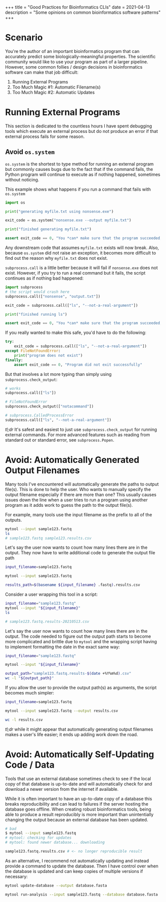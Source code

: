 +++
title = "Good Practices for Bioinformatics CLIs"
date = 2021-04-13
description = "Some opinions on common bioinformatics software patterns"
+++

# Scenario

You're the author of an important bioinformatics program that can accurately
predict some biologically-meaningful properties. The scientific community would
like to use your program as part of a larger pipeline. However, some common
follies / design decisions in bioinformatics software can make that job
difficult:

1. Running External Programs
2. Too Much Magic #1: Automatic Filename(s)
3. Too Much Magic #2: Automatic Updates

# Running External Programs

This section is dedicated to the countless hours I have spent debugging tools
which execute an external process but do not produce an error if that external
process fails for some reason.

## Avoid `os.system`

`os.system` is the shortest to type method for running an external program but
commonly causes bugs due to the fact that if the command fails, the Python
program will continue to execute as if nothing happened, sometimes without
noticing.

This example shows what happens if you run a command that fails with
`os.system`

```python
import os

print("generating myfile.txt using nonsense.exe")

exit_code = os.system("nonsense.exe --output myfile.txt")

print("finished generating myfile.txt")

assert exit_code == 0, "You *can* make sure that the program succeeded, but people often forget"
```

Any downstream code that assumes `myfile.txt` exists will now break. Also,
because `os.system` did not raise an exception, it becomes more difficult to
find out the reason why `myfile.txt` does not exist.

`subprocess.call` is a little better because it will fail if `nonsense.exe`
does not exist. However, if you try to run a real command but it fails, the
script continues as if nothing bad happened:


```python
import subprocess
# the script would crash here
subprocess.call(["nonsense", "output.txt"])
```

```python
exit_code = subprocess.call(["ls", "--not-a-real-argument"])

print("finished running ls")

assert exit_code == 0, "You *can* make sure that the program succeeded, but people often forget"
```

If you really wanted to make this safe, you'd have to do the following:

```python
try:
    exit_code = subprocess.call(["ls", "--not-a-real-argument"])
except FileNotFoundError:
    print("program does not exist")
finally:
    assert exit_code == 0, "Program did not exit successfully"
```

But that involves a lot more typing than simply using `subprocess.check_output`:

```python
# works
subprocess.call(["ls"])

# FileNotFoundError
subprocess.check_output(["notacommand"])

# subprocess.CalledProcessError
subprocess.call(["ls", "--not-a-real-argument"])
```

*tl;dr* It's safest and easiest to just use `subprocess.check_output` for
running external commands. For more advanced features such as reading from
standard out or standard error, see `subprocess.Popen`.

# Avoid: Automatically Generated Output Filenames

Many tools I've encountered will automatically generate the paths to output
file(s). This is done to help the user. Who wants to manually specify the
output filename especially if there are more than one? This usually causes
issues down the line when a user tries to run a program using another program
as it adds work to guess the path to the output file(s).

For example, many tools use the input filename as the prefix to all of the
outputs.

```sh
mytool --input sample123.fastq
ls
# sample123.fastq sample123.results.csv
```

Let's say the user now wants to count how many lines there are in the output.
They now have to write additional code to generate the output file path

```sh
input_filename=sample123.fastq

mytool --input sample123.fastq

results_path=$(basename ${input_filename} .fastq).results.csv
```

Consider a user wrapping this tool in a script:

```sh
input_filename="sample123.fastq"
mytool --input "${input_filename}"
ls

# sample123.fastq.results-20210513.csv
```

Let's say the user now wants to count how many lines there are in the output.
The code needed to figure out the output path starts to become more complicated
and brittle due to `mytool` and the wrapping script having to implement
formatting the date in the exact same way:

```sh
input_filename="sample123.fastq"

mytool --input "${input_filename}"

output_path="sample123.fastq.results-$(date +%Y%m%d).csv"
wc -l "${output_path}"
```

If you allow the user to provide the output path(s) as arguments, the script
becomes much simpler:

```sh
input_filename=sample123.fastq

mytool --input sample123.fastq --output results.csv

wc -l results.csv
```

*tl;dr* while it might appear that automatically generating output filenames
makes a user's life easier; it ends up adding work down the road.

# Avoid: Automatically Self-Updating Code / Data

Tools that use an external database sometimes check to see if the local copy of
that database is up-to-date and will automatically check for and download a
newer version from the internet if available.

While it is often important to have an up-to-date copy of a database this
breaks reproducibility and can lead to failures if the server hosting the
database goes offline. When creating robust bioinformatics tools, being able to
produce a result reproducibly is more important than unintentially changing the
output because an external database has been updated.

```sh
# bad
$ mytool --input sample123.fastq
# mytool: checking for updates
# mytool: found newer database... downloading

sample123.fastq.results.csv # <- no longer reproducible result
```

As an alternative, I recommend not automatically updating and instead provide a
command to update the database. Then I have control over when the database is
updated and can keep copies of multiple versions if necessary:

```sh
mytool update-database --output database.fasta

mytool run-analysis --input sample123.fastq --database database.fasta
```

